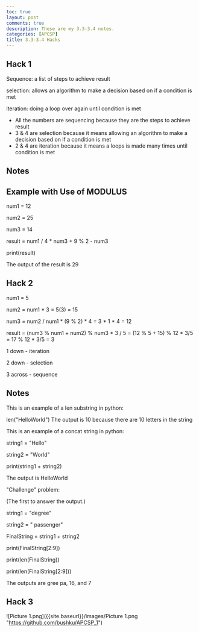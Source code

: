 ```yaml
---
toc: true
layout: post
comments: true
description: These are my 3.3-3.4 notes.
categories: [APCSP]
title: 3.3-3.4 Hacks
---
```

## Hack 1
Sequence: a list of steps to achieve result

selection: allows an algorithm to make a decision based on if a condition is met

iteration: doing a loop over again until condition is met

 - All the numbers are sequencing because they are the steps to achieve result
 - 3 & 4 are selection because it means allowing an algorithm to make a decision based on if a condition is met
 - 2 & 4 are iteration because it means a loops is made many times until condition is met
## Notes
## Example with Use of MODULUS 
num1 = 12

num2 = 25

num3 = 14

result = num1 / 4 * num3 + 9 % 2 - num3

print(result)

The output of the result is 29

## Hack 2
num1 = 5

num2 = num1 * 3 = 5(3) = 15

num3 = num2 / num1 * (9 % 2) * 4 = 3 * 1 * 4 = 12

result = (num3 % num1 + num2) % num3 * 3 / 5 = (12 % 5 + 15) % 12 * 3/5 = 17 % 12 * 3/5 = 3


1 down - iteration

2 down - selection

3 across - sequence

## Notes
This is an example of a len substring in python:

len("HelloWorld")
The output is 10 because there are 10 letters in the string

This is an example of a concat string in python:

string1 = "Hello"

string2 = "World"

print(string1 + string2)

The output is HelloWorld

"Challenge" problem:

(The first to answer the output.)

string1 = "degree"

string2 = " passenger"

FinalString = string1 + string2

print(FinalString[2:9])

print(len(FinalString))

print(len(FinalString[2:9]))

The outputs are gree pa, 16, and 7

## Hack 3
![Picture 1.png]({{site.baseurl}}/images/Picture 1.png "https://github.com/bushku/APCSP_1")